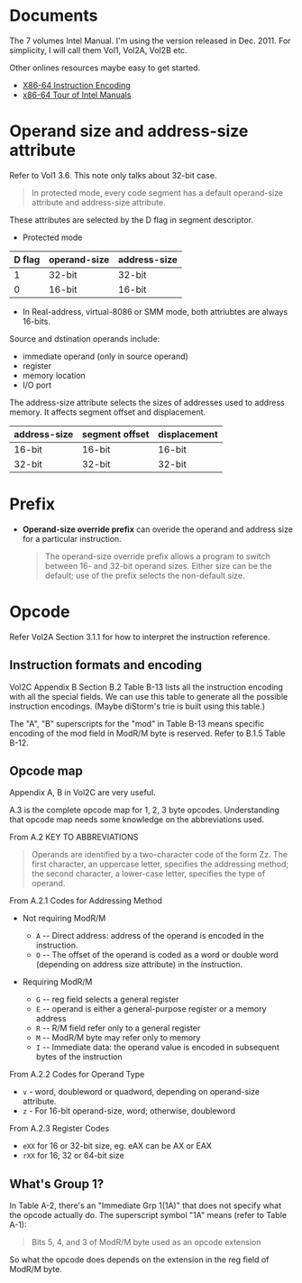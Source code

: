 Documents
=========

The 7 volumes Intel Manual. I'm using the version released in Dec. 2011.
For simplicity, I will call them Vol1, Vol2A, Vol2B etc.

Other onlines resources maybe easy to get started.

- [X86-64 Instruction Encoding](http://wiki.osdev.org/X86-64_Instruction_Encoding)
- [x86-64 Tour of Intel Manuals](http://x86asm.net/articles/x86-64-tour-of-intel-manuals/)

Operand size and address-size attribute
=======================================

Refer to Vol1 3.6. This note only talks about 32-bit case.

> In protected mode, every code segment has a default operand-size attribute and
> address-size attribute.

These attributes are selected by the D flag in segment descriptor.

- Protected mode

 D flag |  operand-size | address-size
--------|---------------|--------------
   1    |      32-bit   |     32-bit
   0    |      16-bit   |     16-bit

- In Real-address, virtual-8086 or SMM mode, both attriubtes are always 16-bits.

Source and dstination operands include:

- immediate operand (only in source operand)
- register
- memory location
- I/O port

The address-size attribute selects the sizes of addresses used to address memory.
It affects segment offset and displacement.

address-size  | segment offset | displacement
--------------|----------------|--------------
  16-bit      |     16-bit     |    16-bit
  32-bit      |     32-bit     |    32-bit

Prefix
======

- **Operand-size override prefix** can overide the operand and address size for
  a particular instruction.

  > The operand-size override prefix allows a program to switch between 16- and
  > 32-bit operand sizes. Either size can be the default; use of the prefix
  > selects the non-default size.

Opcode
======

Refer Vol2A Section 3.1.1 for how to interpret the instruction
reference.

Instruction formats and encoding
--------------------------------

Vol2C Appendix B Section B.2 Table B-13 lists all the instruction encoding
with all the special fields. We can use this table to generate all the
possible instruction encodings. (Maybe diStorm's trie is built using this
table.)

The "A", "B" superscripts for the "mod" in Table B-13 means specific encoding
of the mod field in ModR/M byte is reserved. Refer to B.1.5 Table B-12.

Opcode map
----------

Appendix A, B in Vol2C are very useful.

A.3 is the complete opcode map for 1, 2, 3 byte opcodes. Understanding that
opcode map needs some knowledge on the abbreviations used.

From A.2 KEY TO ABBREVIATIONS

> Operands are identified by a two-character code of the form Zz. The first
> character, an uppercase letter, specifies the addressing method; the second
> character, a lower-case letter, specifies the type of operand.

From A.2.1 Codes for Addressing Method

- Not requiring ModR/M
  - `A` -- Direct address: address of the operand is encoded in the instruction.
  - `O` -- The offset of the operand is coded as a word or double word
    (depending on address size attribute) in the instruction.

- Requiring ModR/M
  - `G` -- reg field selects a general register
  - `E` -- operand is either a general-purpose register or a memory address
  - `R` -- R/M field refer only to a general register
  - `M` -- ModR/M byte may refer only to memory
  - `I` -- Immediate data: the operand value is encoded in subsequent bytes of the instruction

From A.2.2 Codes for Operand Type

- `v` - word, doubleword or quadword, depending on operand-size attribute.
- `z` - For 16-bit operand-size, word; otherwise, doubleword

From A.2.3 Register Codes

- `eXX` for 16 or 32-bit size, eg. eAX can be AX or EAX
- `rXX` for 16, 32 or 64-bit size

What's Group 1?
---------------

In Table A-2, there's an "Immediate Grp 1(1A)" that does not specify what the
opcode actually do. The superscript symbol "1A" means (refer to Table A-1):

> Bits 5, 4, and 3 of ModR/M byte used as an opcode extension

So what the opcode does depends on the extension in the reg field of ModR/M byte.
